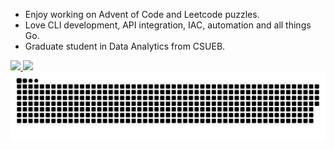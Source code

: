 - Enjoy working on Advent of Code and Leetcode puzzles.
- Love CLI development, API integration, IAC, automation and all things Go.
- Graduate student in Data Analytics from CSUEB.

<a href="https://github.com/arunsathiya">
   <picture>
      <source
         srcset="https://github-readme-stats.vercel.app/api?username=arunsathiya&exclude_repo=spotify-with-langchain,jax-cfd,jupyterlab-infoboxes,huggingface-datasets-github-issues-cli-cli,contact-center-ai-samples,Real-Estate-Web-Scraping-and-Analysis&rank_icon=github&show_icons=true&layout=compact&theme=dark"
         media="(prefers-color-scheme: dark)"
         />
      <source
         srcset="https://github-readme-stats.vercel.app/api?username=arunsathiya&exclude_repo=spotify-with-langchain,jax-cfd,jupyterlab-infoboxes,huggingface-datasets-github-issues-cli-cli,contact-center-ai-samples,Real-Estate-Web-Scraping-and-Analysis&rank_icon=github&show_icons=true&layout=compact"
         media="(prefers-color-scheme: light), (prefers-color-scheme: no-preference)"
         />
      <img src="https://github-readme-stats.vercel.app/api?username=arunsathiya&exclude_repo=spotify-with-langchain,jax-cfd,jupyterlab-infoboxes,huggingface-datasets-github-issues-cli-cli,contact-center-ai-samples,Real-Estate-Web-Scraping-and-Analysis&rank_icon=github&show_icons=true" />
   </picture>
</a>
<a href="https://github.com/arunsathiya">
   <picture>
      <source
         srcset="https://github-readme-stats.vercel.app/api/top-langs/?username=arunsathiya&exclude_repo=spotify-with-langchain,jax-cfd,jupyterlab-infoboxes,huggingface-datasets-github-issues-cli-cli,contact-center-ai-samples,Real-Estate-Web-Scraping-and-Analysis&layout=compact&theme=dark"
         media="(prefers-color-scheme: dark)"
         />
      <source
         srcset="https://github-readme-stats.vercel.app/api/top-langs/?username=arunsathiya&exclude_repo=spotify-with-langchain,jax-cfd,jupyterlab-infoboxes,huggingface-datasets-github-issues-cli-cli,contact-center-ai-samples,Real-Estate-Web-Scraping-and-Analysis&layout=compact"
         media="(prefers-color-scheme: light), (prefers-color-scheme: no-preference)"
         />
      <img src="https://github-readme-stats.vercel.app/api/top-langs/?username=arunsathiya&exclude_repo=spotify-with-langchain,jax-cfd,jupyterlab-infoboxes,huggingface-datasets-github-issues-cli-cli,contact-center-ai-samples,Real-Estate-Web-Scraping-and-Analysis&show_icons=true" />
   </picture>
</a>

<picture>
  <source media="(prefers-color-scheme: dark)" srcset="https://raw.githubusercontent.com/arunsathiya/arunsathiya/output/github-contribution-grid-snake-dark.svg">
  <source media="(prefers-color-scheme: light)" srcset="https://raw.githubusercontent.com/arunsathiya/arunsathiya/output/github-contribution-grid-snake.svg">
  <img alt="github contribution grid snake animation" src="https://raw.githubusercontent.com/arunsathiya/arunsathiya/output/github-contribution-grid-snake.svg">
</picture>

